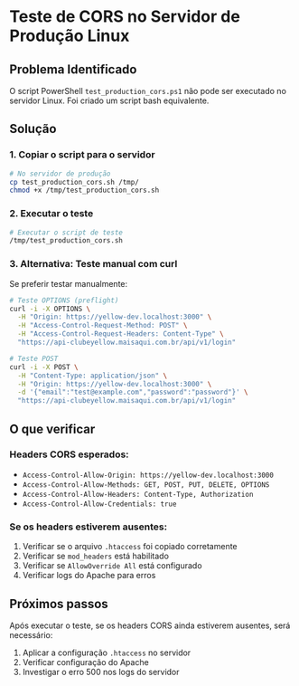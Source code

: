 # Teste de CORS no Servidor de Produção Linux

## Problema Identificado
O script PowerShell `test_production_cors.ps1` não pode ser executado no servidor Linux. Foi criado um script bash equivalente.

## Solução

### 1. Copiar o script para o servidor
```bash
# No servidor de produção
cp test_production_cors.sh /tmp/
chmod +x /tmp/test_production_cors.sh
```

### 2. Executar o teste
```bash
# Executar o script de teste
/tmp/test_production_cors.sh
```

### 3. Alternativa: Teste manual com curl
Se preferir testar manualmente:

```bash
# Teste OPTIONS (preflight)
curl -i -X OPTIONS \
  -H "Origin: https://yellow-dev.localhost:3000" \
  -H "Access-Control-Request-Method: POST" \
  -H "Access-Control-Request-Headers: Content-Type" \
  "https://api-clubeyellow.maisaqui.com.br/api/v1/login"

# Teste POST
curl -i -X POST \
  -H "Content-Type: application/json" \
  -H "Origin: https://yellow-dev.localhost:3000" \
  -d '{"email":"test@example.com","password":"password"}' \
  "https://api-clubeyellow.maisaqui.com.br/api/v1/login"
```

## O que verificar

### Headers CORS esperados:
- `Access-Control-Allow-Origin: https://yellow-dev.localhost:3000`
- `Access-Control-Allow-Methods: GET, POST, PUT, DELETE, OPTIONS`
- `Access-Control-Allow-Headers: Content-Type, Authorization`
- `Access-Control-Allow-Credentials: true`

### Se os headers estiverem ausentes:
1. Verificar se o arquivo `.htaccess` foi copiado corretamente
2. Verificar se `mod_headers` está habilitado
3. Verificar se `AllowOverride All` está configurado
4. Verificar logs do Apache para erros

## Próximos passos
Após executar o teste, se os headers CORS ainda estiverem ausentes, será necessário:
1. Aplicar a configuração `.htaccess` no servidor
2. Verificar configuração do Apache
3. Investigar o erro 500 nos logs do servidor